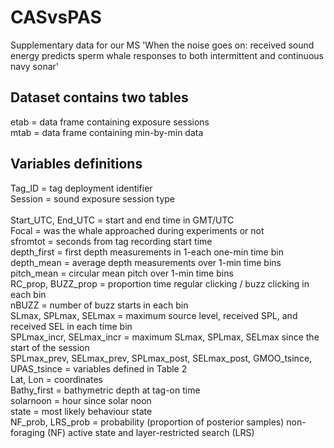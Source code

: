 # CASvsPAS
Supplementary data for our MS 'When the noise goes on: received sound energy predicts sperm whale responses to both intermittent and continuous navy sonar'

Dataset contains two tables
---------------------------
etab = data frame containing exposure sessions <br /> 
mtab = data frame containing min-by-min data <br /> 

Variables definitions
--------------------
Tag_ID = tag deployment identifier <br /> 
Session = sound exposure session type <br />  
Start_UTC, End_UTC = start and end time in GMT/UTC <br /> 
Focal = was the whale approached during experiments or not <br /> 
sfromtot = seconds from tag recording start time <br /> 
depth_first = first depth measurements in 1-each one-min time bin <br /> 
depth_mean = average depth measurements over 1-min time bins <br /> 
pitch_mean = circular mean pitch over 1-min time bins <br /> 
RC_prop, BUZZ_prop = proportion time regular clicking / buzz clicking in each bin <br /> 
nBUZZ = number of buzz starts in each bin <br /> 
SLmax, SPLmax, SELmax = maximum source level, received SPL, and received SEL in each time bin <br /> 
SPLmax_incr, SELmax_incr = maximum SLmax, SPLmax, SELmax since the start of the session <br /> 
SPLmax_prev, SELmax_prev, SPLmax_post, SELmax_post, GMOO_tsince, UPAS_tsince = variables defined in Table 2 <br /> 
Lat, Lon = coordinates <br /> 
Bathy_first = bathymetric depth at tag-on time <br /> 
solarnoon = hour since solar noon <br /> 
state = most likely behaviour state <br /> 
NF_prob, LRS_prob = probability (proportion of posterior samples) non-foraging (NF) active state and layer-restricted search (LRS) <br /> 
